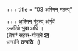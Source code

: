 +++
title = "03 अस्मिन् महत्य्"

+++
अ॒स्मिन् म॑ह॒त्य् अ॑र्ण॒वे॑  
ऽन्तरि॑क्षे **भ॒वा** अधि॑ ।   
{तेषाꣳ॑ सहस्र-योज॒ने **ऽव॒**  
धन्वा॑नि **तन्मसि** ।}